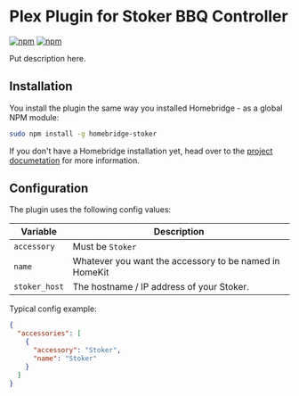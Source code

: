 # Plex Plugin for Stoker BBQ Controller 
[![npm](https://img.shields.io/npm/v/homebridge-stoker.svg)](https://www.npmjs.com/package/homebridge-stoker)
[![npm](https://img.shields.io/npm/dt/homebridge-stoker.svg)](https://www.npmjs.com/package/homebridge-stoker)

Put description here.

## Installation

You install the plugin the same way you installed Homebridge - as a global NPM
module:

```bash
sudo npm install -g homebridge-stoker
```

If you don't have a Homebridge installation yet, head over to the [project
documetation](https://github.com/nfarina/homebridge) for more information.

## Configuration

The plugin uses the following config values:

Variable | Description
-------- | -----------
`accessory` | Must be `Stoker`
`name` | Whatever you want the accessory to be named in HomeKit
`stoker_host` | The hostname / IP address of your Stoker.

Typical config example:
```json
{
  "accessories": [
    {
      "accessory": "Stoker",
      "name": "Stoker"
    }
  ]
}
```
